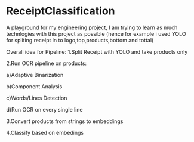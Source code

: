 # ReceiptClassification
A playground for my engineering project, I am trying to learn as much technlogies with this project as possible (hence for example i used YOLO for spliting receipt in to logo,top,products,bottom and tottal)

Overall idea for Pipeline:
1.Split Receipt with YOLO and take products only

2.Run OCR pipeline on products:

a)Adaptive Binarization

b)Component Analysis

c)Words/Lines Detection

d)Run OCR on every single line

3.Convert products from strings to embeddings

4.Classify based on embedings

